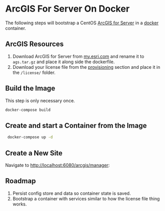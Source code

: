 # ArcGIS For Server On Docker

The following steps will bootstrap a CentOS [ArcGIS for Server](http://www.esri.com/software/arcgis/arcgisserver) in a [docker](https://www.docker.com/) container.

## ArcGIS Resources

1. Download ArcGIS for Server from [my.esri.com](https://my.esri.com/#/downloads) and rename it to `ags.tar.gz` and place it along side the dockerfile.
2. Download your license file from the [provisioning](https://my.esri.com/#/provisioning/417547) section and place it in the `/license/` folder.

## Build the Image

This step is only necessary once.

```bash
docker-compose build
```

## Create and start a Container from the Image

```bash
 docker-compose up -d
```

## Create a New Site

Navigate to <http://localhost:6080/arcgis/manager>:

## Roadmap

1. Persist config store and data so container state is saved.
1. Bootstrap a container with services similar to how the license file thing works.
